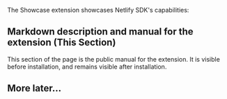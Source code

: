 The Showcase extension showcases Netlify SDK's capabilities:

## Markdown description and manual for the extension (This Section)

This section of the page is the public manual for the extension. It is visible before installation, and remains visible after installation.

## More later...